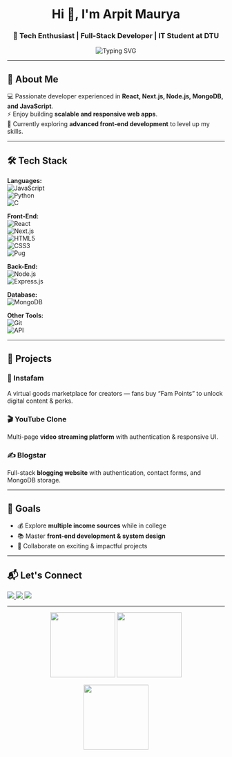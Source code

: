 <!-- Profile Header -->
<h1 align="center">Hi 👋, I'm Arpit Maurya</h1>
<h3 align="center">🚀 Tech Enthusiast | Full-Stack Developer | IT Student at DTU</h3>

<p align="center">
  <img src="https://readme-typing-svg.demolab.com?font=Fira+Code&size=22&pause=1000&center=true&vCenter=true&width=600&lines=Passionate+Full-Stack+Developer;Always+Learning+New+Tech;Loves+Building+Scalable+Apps;Open+to+Collaboration" alt="Typing SVG" />
</p>

---

## 🔹 About Me
💻 Passionate developer experienced in **React, Next.js, Node.js, MongoDB, and JavaScript**.  
⚡ Enjoy building **scalable and responsive web apps**.  
🎯 Currently exploring **advanced front-end development** to level up my skills.

---

## 🛠 Tech Stack

**Languages:**  
![JavaScript](https://img.shields.io/badge/JavaScript-%23323330.svg?style=for-the-badge&logo=javascript&logoColor=%23F7DF1E)  
![Python](https://img.shields.io/badge/Python-%2314354C.svg?style=for-the-badge&logo=python&logoColor=white)  
![C](https://img.shields.io/badge/C-%2300599C.svg?style=for-the-badge&logo=c&logoColor=white)

**Front-End:**  
![React](https://img.shields.io/badge/React-%2320232a.svg?style=for-the-badge&logo=react&logoColor=%2361DAFB)  
![Next.js](https://img.shields.io/badge/Next.js-%23000000.svg?style=for-the-badge&logo=next.js&logoColor=white)  
![HTML5](https://img.shields.io/badge/HTML5-%23E34F26.svg?style=for-the-badge&logo=html5&logoColor=white)  
![CSS3](https://img.shields.io/badge/CSS3-%231572B6.svg?style=for-the-badge&logo=css3&logoColor=white)  
![Pug](https://img.shields.io/badge/Pug-FFF?style=for-the-badge&logo=pug&logoColor=A86454)

**Back-End:**  
![Node.js](https://img.shields.io/badge/Node.js-%2343853D.svg?style=for-the-badge&logo=node.js&logoColor=white)  
![Express.js](https://img.shields.io/badge/Express.js-%23404d59.svg?style=for-the-badge&logo=express&logoColor=%2361DAFB)  

**Database:**  
![MongoDB](https://img.shields.io/badge/MongoDB-%234ea94b.svg?style=for-the-badge&logo=mongodb&logoColor=white)

**Other Tools:**  
![Git](https://img.shields.io/badge/Git-%23F05033.svg?style=for-the-badge&logo=git&logoColor=white)  
![API](https://img.shields.io/badge/API%20Development-%2300ADD8.svg?style=for-the-badge&logo=fastapi&logoColor=white)

---

## 🚀 Projects

### 📱 Instafam  
A virtual goods marketplace for creators — fans buy “Fam Points” to unlock digital content & perks.

### 🎬 YouTube Clone  
Multi-page **video streaming platform** with authentication & responsive UI.

### ✍️ Blogstar  
Full-stack **blogging website** with authentication, contact forms, and MongoDB storage.

---

## 🎯 Goals
- 💰 Explore **multiple income sources** while in college  
- 📚 Master **front-end development & system design**  
- 🤝 Collaborate on exciting & impactful projects

---

## 📬 Let's Connect

<p align="left">
  <a href="mailto:arpitmaurya_it24a08_029@dtu.ac.in">
    <img src="https://img.shields.io/badge/Email-Contact%20Me-blue?style=for-the-badge&logo=gmail" />
  </a>
  <a href="https://github.com/ArpitM4">
    <img src="https://img.shields.io/badge/GitHub-ArpitM4-black?style=for-the-badge&logo=github" />
  </a>
  <a href="https://www.linkedin.com/in/arpit-maurya">
    <img src="https://img.shields.io/badge/LinkedIn-Arpit%20Maurya-blue?style=for-the-badge&logo=linkedin" />
  </a>
</p>

---

<p align="center">
  <img src="https://github-readme-stats.vercel.app/api?username=ArpitM4&show_icons=true&theme=tokyonight" height="150"/>
  <img src="https://github-readme-streak-stats.herokuapp.com/?user=ArpitM4&theme=tokyonight" height="150"/>
</p>

<p align="center">
  <img src="https://github-readme-stats.vercel.app/api/top-langs/?username=ArpitM4&layout=compact&theme=tokyonight" height="150"/>
</p>
